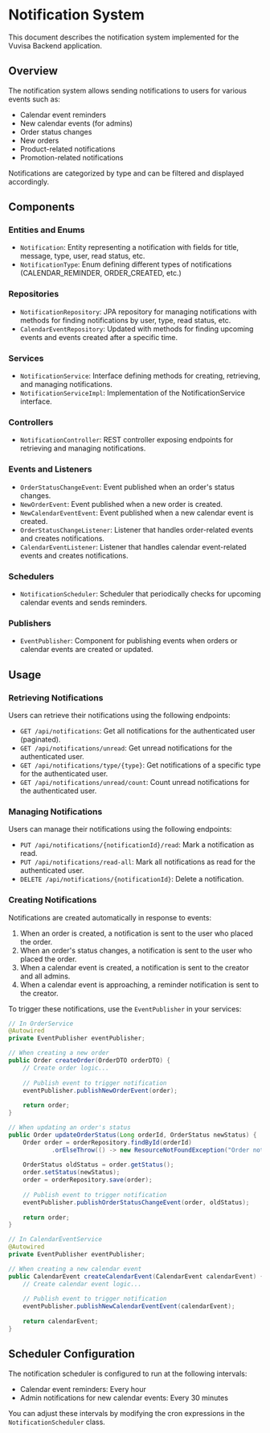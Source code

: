 # Notification System

This document describes the notification system implemented for the Vuvisa Backend application.

## Overview

The notification system allows sending notifications to users for various events such as:

- Calendar event reminders
- New calendar events (for admins)
- Order status changes
- New orders
- Product-related notifications
- Promotion-related notifications

Notifications are categorized by type and can be filtered and displayed accordingly.

## Components

### Entities and Enums

- `Notification`: Entity representing a notification with fields for title, message, type, user, read status, etc.
- `NotificationType`: Enum defining different types of notifications (CALENDAR_REMINDER, ORDER_CREATED, etc.)

### Repositories

- `NotificationRepository`: JPA repository for managing notifications with methods for finding notifications by user, type, read status, etc.
- `CalendarEventRepository`: Updated with methods for finding upcoming events and events created after a specific time.

### Services

- `NotificationService`: Interface defining methods for creating, retrieving, and managing notifications.
- `NotificationServiceImpl`: Implementation of the NotificationService interface.

### Controllers

- `NotificationController`: REST controller exposing endpoints for retrieving and managing notifications.

### Events and Listeners

- `OrderStatusChangeEvent`: Event published when an order's status changes.
- `NewOrderEvent`: Event published when a new order is created.
- `NewCalendarEventEvent`: Event published when a new calendar event is created.
- `OrderStatusChangeListener`: Listener that handles order-related events and creates notifications.
- `CalendarEventListener`: Listener that handles calendar event-related events and creates notifications.

### Schedulers

- `NotificationScheduler`: Scheduler that periodically checks for upcoming calendar events and sends reminders.

### Publishers

- `EventPublisher`: Component for publishing events when orders or calendar events are created or updated.

## Usage

### Retrieving Notifications

Users can retrieve their notifications using the following endpoints:

- `GET /api/notifications`: Get all notifications for the authenticated user (paginated).
- `GET /api/notifications/unread`: Get unread notifications for the authenticated user.
- `GET /api/notifications/type/{type}`: Get notifications of a specific type for the authenticated user.
- `GET /api/notifications/unread/count`: Count unread notifications for the authenticated user.

### Managing Notifications

Users can manage their notifications using the following endpoints:

- `PUT /api/notifications/{notificationId}/read`: Mark a notification as read.
- `PUT /api/notifications/read-all`: Mark all notifications as read for the authenticated user.
- `DELETE /api/notifications/{notificationId}`: Delete a notification.

### Creating Notifications

Notifications are created automatically in response to events:

1. When an order is created, a notification is sent to the user who placed the order.
2. When an order's status changes, a notification is sent to the user who placed the order.
3. When a calendar event is created, a notification is sent to the creator and all admins.
4. When a calendar event is approaching, a reminder notification is sent to the creator.

To trigger these notifications, use the `EventPublisher` in your services:

```java
// In OrderService
@Autowired
private EventPublisher eventPublisher;

// When creating a new order
public Order createOrder(OrderDTO orderDTO) {
    // Create order logic...
    
    // Publish event to trigger notification
    eventPublisher.publishNewOrderEvent(order);
    
    return order;
}

// When updating an order's status
public Order updateOrderStatus(Long orderId, OrderStatus newStatus) {
    Order order = orderRepository.findById(orderId)
            .orElseThrow(() -> new ResourceNotFoundException("Order not found with id: " + orderId));
    
    OrderStatus oldStatus = order.getStatus();
    order.setStatus(newStatus);
    order = orderRepository.save(order);
    
    // Publish event to trigger notification
    eventPublisher.publishOrderStatusChangeEvent(order, oldStatus);
    
    return order;
}
```

```java
// In CalendarEventService
@Autowired
private EventPublisher eventPublisher;

// When creating a new calendar event
public CalendarEvent createCalendarEvent(CalendarEvent calendarEvent) {
    // Create calendar event logic...
    
    // Publish event to trigger notification
    eventPublisher.publishNewCalendarEventEvent(calendarEvent);
    
    return calendarEvent;
}
```

## Scheduler Configuration

The notification scheduler is configured to run at the following intervals:

- Calendar event reminders: Every hour
- Admin notifications for new calendar events: Every 30 minutes

You can adjust these intervals by modifying the cron expressions in the `NotificationScheduler` class.